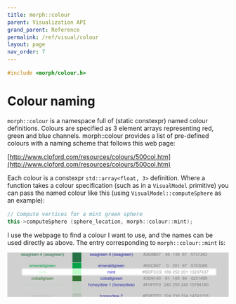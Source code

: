 ```yaml
---
title: morph::colour
parent: Visualization API
grand_parent: Reference
permalink: /ref/visual/colour
layout: page
nav_order: 7
---
```

```c++
#include <morph/colour.h>
```
# Colour naming

`morph::colour` is a namespace full of (static constexpr) named colour
definitions. Colours are specified as 3 element arrays representing
red, green and blue channels. morph::colour provides a list of
pre-defined colours with a naming scheme that follows this web page:

[http://www.cloford.com/resources/colours/500col.htm](http://www.cloford.com/resources/colours/500col.htm)

Each colour is a constexpr `std::array<float, 3>` definition. Where a
function takes a colour specification (such as in a `VisualModel`
primitive) you can pass the named colour like this (using
`VisualModel::computeSphere` as an example):

```c++
// Compute vertices for a mint green sphere
this->computeSphere (sphere_location, morph::colour::mint);
```

I use the webpage to find a colour I want to use, and the names can be used directly as above. The entry corresponding to `morph::colour::mint` is:

![Image of the entry for the colour mint on the cloford.com colour web page](https://github.com/ABRG-Models/morphologica/blob/main/docs/images/mint.png?raw=true)